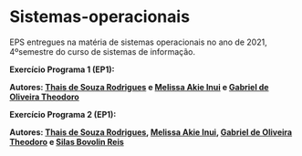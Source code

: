 # Sistemas-operacionais
EPS entregues na matéria de sistemas operacionais no ano de 2021, 4ºsemestre do curso de sistemas de informação. </p> 

**Exercício Programa 1 (EP1):**</p>

**Autores: [Thais de Souza Rodrigues](https://github.com/thatarocket) e [Melissa Akie Inui](https://github.com/mee-akie) e [Gabriel de Oliveira Theodoro](https://github.com/Gab-Theo)** </p>


**Exercício Programa 2 (EP1):**</p>

**Autores: [Thais de Souza Rodrigues](https://github.com/thatarocket), [Melissa Akie Inui](https://github.com/mee-akie), [Gabriel de Oliveira Theodoro](https://github.com/Gab-Theo) e [Silas Bovolin Reis](https://github.com/SilasReisUSP)** </p>

